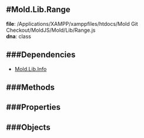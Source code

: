 
#Mold.Lib.Range
---------------------------------------

__file__: /Applications/XAMPP/xamppfiles/htdocs/Mold Git Checkout/MoldJS/Mold/Lib/Range.js  
__dna__: class  


	






###Dependencies
--------------

* [Mold.Lib.Info](../../Mold/Lib/Info.md) 



   
###Methods
--------------
 

 
  
###Properties
-------------


 

###Objects
------------



		
